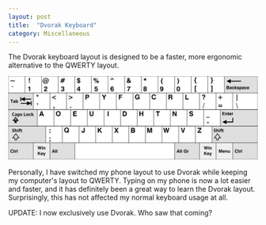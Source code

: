 ```yaml
---
layout: post
title:  "Dvorak Keyboard"
category: Miscellaneous
---
```


The Dvorak keyboard layout is designed to be a faster, more ergonomic
alternative to the QWERTY layout.

![Dvorak Keyboard](/assets/kb/dvorak.svg)

Personally, I have switched my phone layout to use Dvorak while
keeping my computer's layout to QWERTY. Typing on my phone is now
a lot easier and faster, and it has definitely been a great way to
learn the Dvorak layout. Surprisingly, this has not affected my
normal keyboard usage at all.

UPDATE: I now exclusively use Dvorak. Who saw that coming?
